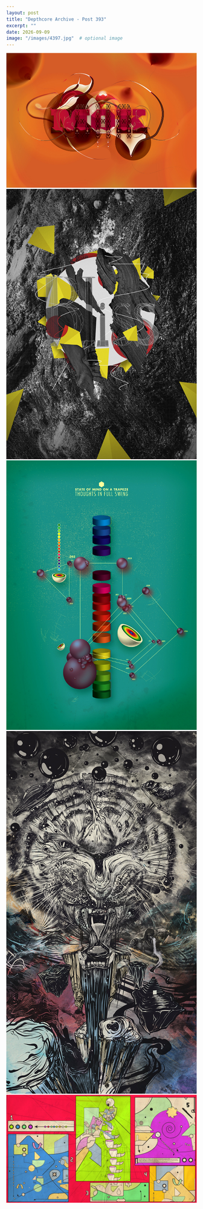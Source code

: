 ```yaml
---
layout: post
title: "Depthcore Archive - Post 393"
excerpt: ""
date: 2026-09-09
image: "/images/4397.jpg"  # optional image
---
```


<img src="/images/4397.jpg">
<img src="/images/4398.jpg" alt="4398.jpg"/>
<img src="/images/4399.jpg" alt="4399.jpg"/>
<img src="/images/4400.jpg" alt="4400.jpg"/>
<img src="/images/4401.jpg" alt="4401.jpg"/>
